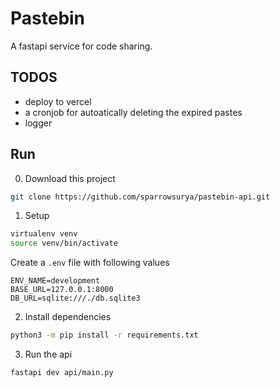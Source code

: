 # Pastebin
A fastapi service for code sharing.


## TODOS
* deploy to vercel
* a cronjob for autoatically deleting the expired pastes
* logger


## Run
0. Download this project
```sh
git clone https://github.com/sparrowsurya/pastebin-api.git
```

1. Setup
```sh
virtualenv venv
source venv/bin/activate
```

Create a `.env` file with following values
```
ENV_NAME=development
BASE_URL=127.0.0.1:8000
DB_URL=sqlite:///./db.sqlite3
```

2. Install dependencies
```sh
python3 -m pip install -r requirements.txt
```

3. Run the api
```sh
fastapi dev api/main.py
```
